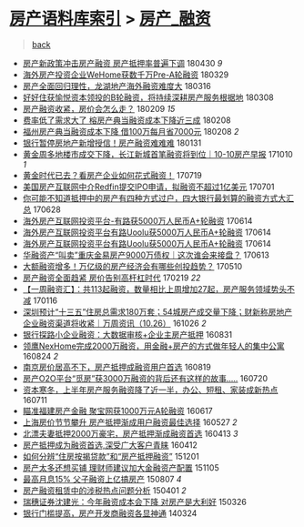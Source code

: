 [房产语料库索引](../../README.md)  > [房产_融资](房产_融资.md)
====
> [back](../README.md)

- [房产新政策冲击房产融资 房产抵押率普遍下调](http://jkwz.applinzi.com/ittc/7097898703761441809.html#%E6%88%BF%E4%BA%A7%E6%96%B0%E6%94%BF%E7%AD%96%E5%86%B2%E5%87%BB%E6%88%BF%E4%BA%A7%E8%9E%8D%E8%B5%84+%E6%88%BF%E4%BA%A7%E6%8A%B5%E6%8A%BC%E7%8E%87%E6%99%AE%E9%81%8D%E4%B8%8B%E8%B0%83) 180430 *9* 
- [海外房产投资企业WeHome获数千万Pre-A轮融资](http://jkwz.applinzi.com/ittc/7085936202702390289.html#%E6%B5%B7%E5%A4%96%E6%88%BF%E4%BA%A7%E6%8A%95%E8%B5%84%E4%BC%81%E4%B8%9AWeHome%E8%8E%B7%E6%95%B0%E5%8D%83%E4%B8%87Pre-A%E8%BD%AE%E8%9E%8D%E8%B5%84) 180329  
- [房产全面回归理性，龙湖地产海外融资难度大](http://jkwz.applinzi.com/ittc/7081063271602062352.html#%E6%88%BF%E4%BA%A7%E5%85%A8%E9%9D%A2%E5%9B%9E%E5%BD%92%E7%90%86%E6%80%A7%EF%BC%8C%E9%BE%99%E6%B9%96%E5%9C%B0%E4%BA%A7%E6%B5%B7%E5%A4%96%E8%9E%8D%E8%B5%84%E9%9A%BE%E5%BA%A6%E5%A4%A7) 180316  
- [好好住获愉悦资本领投的B轮融资，将持续深耕房产服务根据地](http://jkwz.applinzi.com/ittc/7078139788958106630.html#%E5%A5%BD%E5%A5%BD%E4%BD%8F%E8%8E%B7%E6%84%89%E6%82%A6%E8%B5%84%E6%9C%AC%E9%A2%86%E6%8A%95%E7%9A%84B%E8%BD%AE%E8%9E%8D%E8%B5%84%EF%BC%8C%E5%B0%86%E6%8C%81%E7%BB%AD%E6%B7%B1%E8%80%95%E6%88%BF%E4%BA%A7%E6%9C%8D%E5%8A%A1%E6%A0%B9%E6%8D%AE%E5%9C%B0) 180308  
- [房产融资收紧，房价会怎么走？](http://jkwz.applinzi.com/ittc/7068219585696629776.html#%E6%88%BF%E4%BA%A7%E8%9E%8D%E8%B5%84%E6%94%B6%E7%B4%A7%EF%BC%8C%E6%88%BF%E4%BB%B7%E4%BC%9A%E6%80%8E%E4%B9%88%E8%B5%B0%EF%BC%9F) 180209 *15* 
- [费率低了需求大了 榕房产典当融资成本下降近三成](http://jkwz.applinzi.com/ittc/7067720168547812358.html#%E8%B4%B9%E7%8E%87%E4%BD%8E%E4%BA%86%E9%9C%80%E6%B1%82%E5%A4%A7%E4%BA%86+%E6%A6%95%E6%88%BF%E4%BA%A7%E5%85%B8%E5%BD%93%E8%9E%8D%E8%B5%84%E6%88%90%E6%9C%AC%E4%B8%8B%E9%99%8D%E8%BF%91%E4%B8%89%E6%88%90) 180208  
- [福州房产典当融资成本下降 借100万每月省7000元](http://jkwz.applinzi.com/ittc/7067651470562690055.html#%E7%A6%8F%E5%B7%9E%E6%88%BF%E4%BA%A7%E5%85%B8%E5%BD%93%E8%9E%8D%E8%B5%84%E6%88%90%E6%9C%AC%E4%B8%8B%E9%99%8D+%E5%80%9F100%E4%B8%87%E6%AF%8F%E6%9C%88%E7%9C%817000%E5%85%83) 180208 *2* 
- [银行暂停房地产新增授信！房产融资难难难](http://jkwz.applinzi.com/ittc/7064774275523675147.html#%E9%93%B6%E8%A1%8C%E6%9A%82%E5%81%9C%E6%88%BF%E5%9C%B0%E4%BA%A7%E6%96%B0%E5%A2%9E%E6%8E%88%E4%BF%A1%EF%BC%81%E6%88%BF%E4%BA%A7%E8%9E%8D%E8%B5%84%E9%9A%BE%E9%9A%BE%E9%9A%BE) 180131  
- [黄金周多地楼市成交下降，长江新城首笔融资将到位｜10-10房产早报](http://jkwz.applinzi.com/ittc/7022725911420601360.html#%E9%BB%84%E9%87%91%E5%91%A8%E5%A4%9A%E5%9C%B0%E6%A5%BC%E5%B8%82%E6%88%90%E4%BA%A4%E4%B8%8B%E9%99%8D%EF%BC%8C%E9%95%BF%E6%B1%9F%E6%96%B0%E5%9F%8E%E9%A6%96%E7%AC%94%E8%9E%8D%E8%B5%84%E5%B0%86%E5%88%B0%E4%BD%8D%EF%BD%9C10-10%E6%88%BF%E4%BA%A7%E6%97%A9%E6%8A%A5) 171010 *1* 
- [黄金时代已去？看房产企业如何花式融资！](http://jkwz.applinzi.com/ittc/6992017757540189200.html#%E9%BB%84%E9%87%91%E6%97%B6%E4%BB%A3%E5%B7%B2%E5%8E%BB%EF%BC%9F%E7%9C%8B%E6%88%BF%E4%BA%A7%E4%BC%81%E4%B8%9A%E5%A6%82%E4%BD%95%E8%8A%B1%E5%BC%8F%E8%9E%8D%E8%B5%84%EF%BC%81) 170719  
- [美国房产互联网中介Redfin提交IPO申请，拟融资不超过1亿美元](http://jkwz.applinzi.com/ittc/6985458478293189636.html#%E7%BE%8E%E5%9B%BD%E6%88%BF%E4%BA%A7%E4%BA%92%E8%81%94%E7%BD%91%E4%B8%AD%E4%BB%8BRedfin%E6%8F%90%E4%BA%A4IPO%E7%94%B3%E8%AF%B7%EF%BC%8C%E6%8B%9F%E8%9E%8D%E8%B5%84%E4%B8%8D%E8%B6%85%E8%BF%871%E4%BA%BF%E7%BE%8E%E5%85%83) 170701  
- [你可能不知道抵押中的房产有四种方式过户，四大银行最划算的融资方式大汇总](http://jkwz.applinzi.com/ittc/6984165972251247620.html#%E4%BD%A0%E5%8F%AF%E8%83%BD%E4%B8%8D%E7%9F%A5%E9%81%93%E6%8A%B5%E6%8A%BC%E4%B8%AD%E7%9A%84%E6%88%BF%E4%BA%A7%E6%9C%89%E5%9B%9B%E7%A7%8D%E6%96%B9%E5%BC%8F%E8%BF%87%E6%88%B7%EF%BC%8C%E5%9B%9B%E5%A4%A7%E9%93%B6%E8%A1%8C%E6%9C%80%E5%88%92%E7%AE%97%E7%9A%84%E8%9E%8D%E8%B5%84%E6%96%B9%E5%BC%8F%E5%A4%A7%E6%B1%87%E6%80%BB) 170628  
- [海外房产互联网投资平台-有路获5000万人民币A+轮融资](http://jkwz.applinzi.com/ittc/6979104216441177093.html#%E6%B5%B7%E5%A4%96%E6%88%BF%E4%BA%A7%E4%BA%92%E8%81%94%E7%BD%91%E6%8A%95%E8%B5%84%E5%B9%B3%E5%8F%B0-%E6%9C%89%E8%B7%AF%E8%8E%B75000%E4%B8%87%E4%BA%BA%E6%B0%91%E5%B8%81A%2B%E8%BD%AE%E8%9E%8D%E8%B5%84) 170614  
- [海外房产互联网投资平台有路Uoolu获5000万人民币A+轮融资](http://jkwz.applinzi.com/ittc/6979062353659167748.html#%E6%B5%B7%E5%A4%96%E6%88%BF%E4%BA%A7%E4%BA%92%E8%81%94%E7%BD%91%E6%8A%95%E8%B5%84%E5%B9%B3%E5%8F%B0%E6%9C%89%E8%B7%AFUoolu%E8%8E%B75000%E4%B8%87%E4%BA%BA%E6%B0%91%E5%B8%81A%2B%E8%BD%AE%E8%9E%8D%E8%B5%84) 170614  
- [海外房产互联网投资平台有路Uoolu获5000万人民币A+轮融资](http://jkwz.applinzi.com/ittc/6979042213374723077.html#%E6%B5%B7%E5%A4%96%E6%88%BF%E4%BA%A7%E4%BA%92%E8%81%94%E7%BD%91%E6%8A%95%E8%B5%84%E5%B9%B3%E5%8F%B0%E6%9C%89%E8%B7%AFUoolu%E8%8E%B75000%E4%B8%87%E4%BA%BA%E6%B0%91%E5%B8%81A%2B%E8%BD%AE%E8%9E%8D%E8%B5%84) 170614  
- [华融资产“叫卖”重庆金易房产9000万债权｜这次谁会来接盘？](http://jkwz.applinzi.com/ittc/6978748486156551173.html#%E5%8D%8E%E8%9E%8D%E8%B5%84%E4%BA%A7%E2%80%9C%E5%8F%AB%E5%8D%96%E2%80%9D%E9%87%8D%E5%BA%86%E9%87%91%E6%98%93%E6%88%BF%E4%BA%A79000%E4%B8%87%E5%80%BA%E6%9D%83%EF%BD%9C%E8%BF%99%E6%AC%A1%E8%B0%81%E4%BC%9A%E6%9D%A5%E6%8E%A5%E7%9B%98%EF%BC%9F) 170613  
- [大额融资增多！万亿级的房产经济会有哪些创投趋势？](http://jkwz.applinzi.com/ittc/6966144135714046981.html#%E5%A4%A7%E9%A2%9D%E8%9E%8D%E8%B5%84%E5%A2%9E%E5%A4%9A%EF%BC%81%E4%B8%87%E4%BA%BF%E7%BA%A7%E7%9A%84%E6%88%BF%E4%BA%A7%E7%BB%8F%E6%B5%8E%E4%BC%9A%E6%9C%89%E5%93%AA%E4%BA%9B%E5%88%9B%E6%8A%95%E8%B6%8B%E5%8A%BF%EF%BC%9F) 170510  
- [房产融资全面趋紧 房价告别高杆杠时代](http://jkwz.applinzi.com/ittc/6936401437847454725.html#%E6%88%BF%E4%BA%A7%E8%9E%8D%E8%B5%84%E5%85%A8%E9%9D%A2%E8%B6%8B%E7%B4%A7+%E6%88%BF%E4%BB%B7%E5%91%8A%E5%88%AB%E9%AB%98%E6%9D%86%E6%9D%A0%E6%97%B6%E4%BB%A3) 170219 *22* 
- [【一周融资汇】：共113起融资，数量相比上周增加27起，房产服务领域势头不减](http://jkwz.applinzi.com/ittc/6923719840614581253.html#%E3%80%90%E4%B8%80%E5%91%A8%E8%9E%8D%E8%B5%84%E6%B1%87%E3%80%91%EF%BC%9A%E5%85%B1113%E8%B5%B7%E8%9E%8D%E8%B5%84%EF%BC%8C%E6%95%B0%E9%87%8F%E7%9B%B8%E6%AF%94%E4%B8%8A%E5%91%A8%E5%A2%9E%E5%8A%A027%E8%B5%B7%EF%BC%8C%E6%88%BF%E4%BA%A7%E6%9C%8D%E5%8A%A1%E9%A2%86%E5%9F%9F%E5%8A%BF%E5%A4%B4%E4%B8%8D%E5%87%8F) 170116  
- [深圳预计“十三五”住房总需求180万套；54城房产成交量下降；财新称房地产企业融资渠道将收紧｜万周资讯（10.26）](http://jkwz.applinzi.com/ittc/6893371170878915589.html#%E6%B7%B1%E5%9C%B3%E9%A2%84%E8%AE%A1%E2%80%9C%E5%8D%81%E4%B8%89%E4%BA%94%E2%80%9D%E4%BD%8F%E6%88%BF%E6%80%BB%E9%9C%80%E6%B1%82180%E4%B8%87%E5%A5%97%EF%BC%9B54%E5%9F%8E%E6%88%BF%E4%BA%A7%E6%88%90%E4%BA%A4%E9%87%8F%E4%B8%8B%E9%99%8D%EF%BC%9B%E8%B4%A2%E6%96%B0%E7%A7%B0%E6%88%BF%E5%9C%B0%E4%BA%A7%E4%BC%81%E4%B8%9A%E8%9E%8D%E8%B5%84%E6%B8%A0%E9%81%93%E5%B0%86%E6%94%B6%E7%B4%A7%EF%BD%9C%E4%B8%87%E5%91%A8%E8%B5%84%E8%AE%AF%EF%BC%8810.26%EF%BC%89) 161026 *2* 
- [银行探路小企业融资：大数据审核+企业主房产抵押](http://jkwz.applinzi.com/ittc/6872341622460777476.html#%E9%93%B6%E8%A1%8C%E6%8E%A2%E8%B7%AF%E5%B0%8F%E4%BC%81%E4%B8%9A%E8%9E%8D%E8%B5%84%EF%BC%9A%E5%A4%A7%E6%95%B0%E6%8D%AE%E5%AE%A1%E6%A0%B8%2B%E4%BC%81%E4%B8%9A%E4%B8%BB%E6%88%BF%E4%BA%A7%E6%8A%B5%E6%8A%BC) 160831  
- [领鹰NexHome完成2000万融资，用金融+房产的方式做年轻人的集中公寓](http://jkwz.applinzi.com/ittc/6869865373586949125.html#%E9%A2%86%E9%B9%B0NexHome%E5%AE%8C%E6%88%902000%E4%B8%87%E8%9E%8D%E8%B5%84%EF%BC%8C%E7%94%A8%E9%87%91%E8%9E%8D%2B%E6%88%BF%E4%BA%A7%E7%9A%84%E6%96%B9%E5%BC%8F%E5%81%9A%E5%B9%B4%E8%BD%BB%E4%BA%BA%E7%9A%84%E9%9B%86%E4%B8%AD%E5%85%AC%E5%AF%93) 160824 *2* 
- [南京房价居高不下，房产抵押成融资用户首选](http://jkwz.applinzi.com/ittc/6868095343576744965.html#%E5%8D%97%E4%BA%AC%E6%88%BF%E4%BB%B7%E5%B1%85%E9%AB%98%E4%B8%8D%E4%B8%8B%EF%BC%8C%E6%88%BF%E4%BA%A7%E6%8A%B5%E6%8A%BC%E6%88%90%E8%9E%8D%E8%B5%84%E7%94%A8%E6%88%B7%E9%A6%96%E9%80%89) 160819  
- [房产O2O平台“觅房”获3000万融资的背后还有这样的故事.....](http://jkwz.applinzi.com/ittc/6856994280283046917.html#%E6%88%BF%E4%BA%A7O2O%E5%B9%B3%E5%8F%B0%E2%80%9C%E8%A7%85%E6%88%BF%E2%80%9D%E8%8E%B73000%E4%B8%87%E8%9E%8D%E8%B5%84%E7%9A%84%E8%83%8C%E5%90%8E%E8%BF%98%E6%9C%89%E8%BF%99%E6%A0%B7%E7%9A%84%E6%95%85%E4%BA%8B.....) 160720  
- [资本寒冬，上半年房产服务融资降了近一半，办公、短租、家装成新热点](http://jkwz.applinzi.com/ittc/6853525502991795204.html#%E8%B5%84%E6%9C%AC%E5%AF%92%E5%86%AC%EF%BC%8C%E4%B8%8A%E5%8D%8A%E5%B9%B4%E6%88%BF%E4%BA%A7%E6%9C%8D%E5%8A%A1%E8%9E%8D%E8%B5%84%E9%99%8D%E4%BA%86%E8%BF%91%E4%B8%80%E5%8D%8A%EF%BC%8C%E5%8A%9E%E5%85%AC%E3%80%81%E7%9F%AD%E7%A7%9F%E3%80%81%E5%AE%B6%E8%A3%85%E6%88%90%E6%96%B0%E7%83%AD%E7%82%B9) 160711  
- [瞄准福建房产金融 聚宝网获1000万元A轮融资](http://jkwz.applinzi.com/ittc/6844722669169427461.html#%E7%9E%84%E5%87%86%E7%A6%8F%E5%BB%BA%E6%88%BF%E4%BA%A7%E9%87%91%E8%9E%8D+%E8%81%9A%E5%AE%9D%E7%BD%91%E8%8E%B71000%E4%B8%87%E5%85%83A%E8%BD%AE%E8%9E%8D%E8%B5%84) 160617  
- [上海房价节节攀升 房产抵押渐成用户融资最佳选择](http://jkwz.applinzi.com/ittc/6836507402119414789.html#%E4%B8%8A%E6%B5%B7%E6%88%BF%E4%BB%B7%E8%8A%82%E8%8A%82%E6%94%80%E5%8D%87+%E6%88%BF%E4%BA%A7%E6%8A%B5%E6%8A%BC%E6%B8%90%E6%88%90%E7%94%A8%E6%88%B7%E8%9E%8D%E8%B5%84%E6%9C%80%E4%BD%B3%E9%80%89%E6%8B%A9) 160527 *2* 
- [北漂夫妻抵押2000万豪宅，房产抵押渐成融资首选](http://jkwz.applinzi.com/ittc/6820618344675673093.html#%E5%8C%97%E6%BC%82%E5%A4%AB%E5%A6%BB%E6%8A%B5%E6%8A%BC2000%E4%B8%87%E8%B1%AA%E5%AE%85%EF%BC%8C%E6%88%BF%E4%BA%A7%E6%8A%B5%E6%8A%BC%E6%B8%90%E6%88%90%E8%9E%8D%E8%B5%84%E9%A6%96%E9%80%89) 160413 *3* 
- [房产抵押成为融资首选,深受广大客户青睐](http://jkwz.applinzi.com/ittc/6820241251454419973.html#%E6%88%BF%E4%BA%A7%E6%8A%B5%E6%8A%BC%E6%88%90%E4%B8%BA%E8%9E%8D%E8%B5%84%E9%A6%96%E9%80%89%2C%E6%B7%B1%E5%8F%97%E5%B9%BF%E5%A4%A7%E5%AE%A2%E6%88%B7%E9%9D%92%E7%9D%90) 160412  
- [如何分辨“住房按揭贷款”和“房产抵押融资”](http://jkwz.applinzi.com/ittc/6770495694142178308.html#%E5%A6%82%E4%BD%95%E5%88%86%E8%BE%A8%E2%80%9C%E4%BD%8F%E6%88%BF%E6%8C%89%E6%8F%AD%E8%B4%B7%E6%AC%BE%E2%80%9D%E5%92%8C%E2%80%9C%E6%88%BF%E4%BA%A7%E6%8A%B5%E6%8A%BC%E8%9E%8D%E8%B5%84%E2%80%9D) 151201  
- [房产太多还想买铺 理财师建议加大金融资产配置](http://jkwz.applinzi.com/ittc/6761059597024756741.html#%E6%88%BF%E4%BA%A7%E5%A4%AA%E5%A4%9A%E8%BF%98%E6%83%B3%E4%B9%B0%E9%93%BA+%E7%90%86%E8%B4%A2%E5%B8%88%E5%BB%BA%E8%AE%AE%E5%8A%A0%E5%A4%A7%E9%87%91%E8%9E%8D%E8%B5%84%E4%BA%A7%E9%85%8D%E7%BD%AE) 151105  
- [最高月息15% 父子融资上亿搞房产](http://jkwz.applinzi.com/ittc/547650615580928512.html#%E6%9C%80%E9%AB%98%E6%9C%88%E6%81%AF15%25+%E7%88%B6%E5%AD%90%E8%9E%8D%E8%B5%84%E4%B8%8A%E4%BA%BF%E6%90%9E%E6%88%BF%E4%BA%A7) 150807 *4* 
- [房产融资租赁中的涉税热点问题分析](http://jkwz.applinzi.com/ittc/547650611399162515.html#%E6%88%BF%E4%BA%A7%E8%9E%8D%E8%B5%84%E7%A7%9F%E8%B5%81%E4%B8%AD%E7%9A%84%E6%B6%89%E7%A8%8E%E7%83%AD%E7%82%B9%E9%97%AE%E9%A2%98%E5%88%86%E6%9E%90) 150401 *2* 
- [瑞穗证券沈建光：今年融资成本会下降 对房产是大利好](http://jkwz.applinzi.com/ittc/547650611400198472.html#%E7%91%9E%E7%A9%97%E8%AF%81%E5%88%B8%E6%B2%88%E5%BB%BA%E5%85%89%EF%BC%9A%E4%BB%8A%E5%B9%B4%E8%9E%8D%E8%B5%84%E6%88%90%E6%9C%AC%E4%BC%9A%E4%B8%8B%E9%99%8D+%E5%AF%B9%E6%88%BF%E4%BA%A7%E6%98%AF%E5%A4%A7%E5%88%A9%E5%A5%BD) 150326  
- [银行门槛提高，房产开发商融资各显神通](http://jkwz.applinzi.com/ittc/547650611363178370.html#%E9%93%B6%E8%A1%8C%E9%97%A8%E6%A7%9B%E6%8F%90%E9%AB%98%EF%BC%8C%E6%88%BF%E4%BA%A7%E5%BC%80%E5%8F%91%E5%95%86%E8%9E%8D%E8%B5%84%E5%90%84%E6%98%BE%E7%A5%9E%E9%80%9A) 140324  
